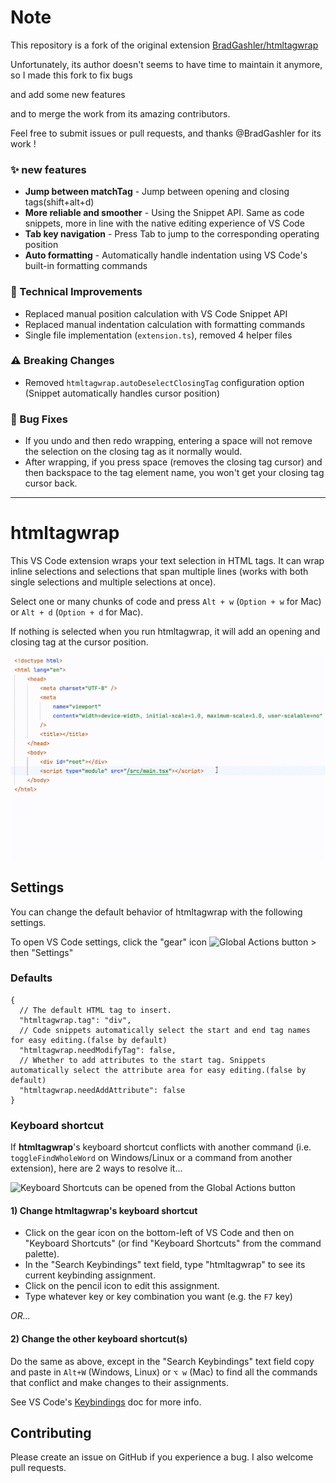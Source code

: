 # Note

This repository is a fork of the original extension [BradGashler/htmltagwrap](https://marketplace.visualstudio.com/items?itemName=bradgashler.htmltagwrap)

Unfortunately, its author doesn't seems to have time to maintain it anymore, so I made this fork to fix bugs

and add some new features

and to merge the work from its amazing contributors.

Feel free to submit issues or pull requests, and thanks @BradGashler for its work !

### ✨ new features

- **Jump between matchTag** - Jump between opening and closing tags(shift+alt+d)
- **More reliable and smoother** - Using the Snippet API. Same as code snippets, more in line with the native editing experience of VS Code
- **Tab key navigation** - Press Tab to jump to the corresponding operating position
- **Auto formatting** - Automatically handle indentation using VS Code's built-in formatting commands

### 🔧 Technical Improvements

- Replaced manual position calculation with VS Code Snippet API
- Replaced manual indentation calculation with formatting commands
- Single file implementation (`extension.ts`), removed 4 helper files

### ⚠️ Breaking Changes

- Removed `htmltagwrap.autoDeselectClosingTag` configuration option (Snippet automatically handles cursor position)

### 🐛 Bug Fixes

- If you undo and then redo wrapping, entering a space will not remove the selection on the closing tag as it normally would.
- After wrapping, if you press space (removes the closing tag cursor) and then backspace to the tag element name, you won't get your closing tag cursor back.

---

# htmltagwrap

This VS Code extension wraps your text selection in HTML tags. It can wrap inline selections and selections that span multiple lines (works with both single selections and multiple selections at once).

Select one or many chunks of code and press `Alt + w` (`Option + w` for Mac) or `Alt + d` (`Option + d` for Mac).

If nothing is selected when you run htmltagwrap, it will add an opening and closing tag at the cursor position.

![Demo of a user wrapping an inline selection in span tags, followed by the user wrapping a block of text in div tags and lastly wrapping 2 different lines at once in paragraph tags](images/screenshot.gif)

## Settings

You can change the default behavior of htmltagwrap with the following settings.

To open VS Code settings, click the "gear" icon ![Global Actions button](images/settingsIcon.png) > then "Settings"

### Defaults

```jsonc
{
  // The default HTML tag to insert.
  "htmltagwrap.tag": "div",
  // Code snippets automatically select the start and end tag names for easy editing.(false by default)
  "htmltagwrap.needModifyTag": false,
  // Whether to add attributes to the start tag. Snippets automatically select the attribute area for easy editing.(false by default)
  "htmltagwrap.needAddAttribute": false
}
```

### Keyboard shortcut

If **htmltagwrap**'s keyboard shortcut conflicts with another command (i.e. `toggleFindWholeWord` on Windows/Linux or a command from another extension), here are 2 ways to resolve it...

![Keyboard Shortcuts can be opened from the Global Actions button](images/keybindinghtmltagwrap.png)

#### 1) Change htmltagwrap's keyboard shortcut

- Click on the gear icon on the bottom-left of VS Code and then on "Keyboard Shortcuts" (or find "Keyboard Shortcuts" from the command palette).
- In the "Search Keybindings" text field, type "htmltagwrap" to see its current keybinding assignment.
- Click on the pencil icon to edit this assignment.
- Type whatever key or key combination you want (e.g. the `F7` key)

_OR..._

#### 2) Change the other keyboard shortcut(s)

Do the same as above, except in the "Search Keybindings" text field copy and paste in `Alt+W` (Windows, Linux) or `⌥ w` (Mac) to find all the commands that conflict and make changes to their assignments.

See VS Code's [Keybindings](https://code.visualstudio.com/docs/getstarted/keybindings) doc for more info.

## Contributing

Please create an issue on GitHub if you experience a bug.
I also welcome pull requests.
